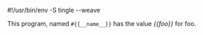 #!/usr/bin/env -S tingle --weave

This program, named `#{{__name__}}` has the value _{{foo}}_ for foo.

<!--

        foo = 42

-->